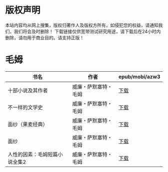 # 版权声明

本站内容均从网上搜集，版权归著作人及版权方所有，如侵犯您的权益，请通知我们，我们将会及时删除！ 下载链接仅供宽带测试研究用途，请下载后在24小时内删除，请勿用于商业目的。请支持正版！

# 毛姆

| 书名 | 作者 | epub/mobi/azw3 |
| --- | --- | --- |
| 十部小说及其作者 | 威廉・萨默塞特・毛姆 | [下载](https://url89.ctfile.com/f/31084289-1356991540-89a5e9?p=8866) |
| 不一样的文学史 | 威廉・萨默塞特・毛姆 | [下载](https://url89.ctfile.com/f/31084289-1356990265-aa11ea?p=8866) |
| 面纱（果麦经典） | 威廉・萨默塞特・毛姆 | [下载](https://url89.ctfile.com/f/31084289-1357031668-2a3322?p=8866) |
| 面纱 | 威廉・萨默塞特・毛姆 | [下载](https://url89.ctfile.com/f/31084289-1357031473-0007f9?p=8866) |
| 人性的因素：毛姆短篇小说全集2 | 威廉・萨默塞特・毛姆 | [下载](https://url89.ctfile.com/f/31084289-1357029256-35e6e8?p=8866) |
